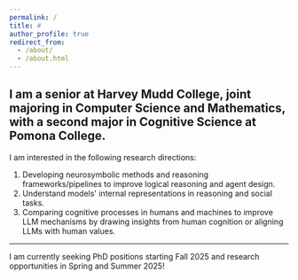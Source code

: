 ```yaml
---
permalink: /
title: #
author_profile: true
redirect_from: 
  - /about/
  - /about.html
---
```

I am a senior at Harvey Mudd College, joint majoring in **Computer Science and Mathematics**, with a second major in **Cognitive Science** at Pomona College. 
---
I am interested in the following research directions:
1. Developing neurosymbolic methods and reasoning frameworks/pipelines to improve logical reasoning and agent design.
2. Understand models' internal representations in reasoning and social tasks.
3. Comparing cognitive processes in humans and machines to improve LLM mechanisms by drawing insights from human cognition or aligning LLMs with human values.

---

I am currently seeking PhD positions starting Fall 2025 and research opportunities in Spring and Summer 2025!